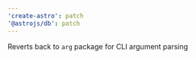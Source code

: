 ```yaml
---
'create-astro': patch
'@astrojs/db': patch
---
```


Reverts back to `arg` package for CLI argument parsing
